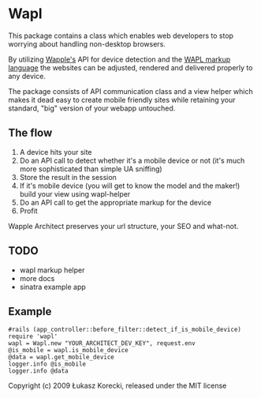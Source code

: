 # Wapl

This package contains a class which enables web developers to stop worrying about handling non-desktop browsers.

By utilizing [Wapple's](http://wapple.net) API for device detection and the [WAPL markup language](http://wapl.info) the websites can be adjusted, rendered and delivered properly to any device.

The package consists of API communication class and a view helper which makes it dead easy to create mobile friendly sites while retaining your standard, "big" version of your webapp untouched.


## The flow
1. A device hits your site
1. Do an API call to detect whether it's a mobile device or not (it's much more sophisticated than simple UA sniffing)
1. Store the result in the session
1. If it's mobile device (you will get to know the model and the maker!) build your view using wapl-helper
1. Do an API call to get the appropriate markup for the device
1. Profit

Wapple Architect preserves your url structure, your SEO and what-not.

## TODO

- wapl markup helper
- more docs
- sinatra example app

## Example


    #rails (app_controller::before_filter::detect_if_is_mobile_device)
    require 'wapl'
    wapl = Wapl.new "YOUR_ARCHITECT_DEV_KEY", request.env
    @is_mobile = wapl.is_mobile_device 
    @data = wapl.get_mobile_device 
    logger.info @is_mobile
    logger.info @data


Copyright (c) 2009 Łukasz Korecki, released under the MIT license
